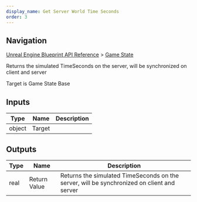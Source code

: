 ```yaml
---
display_name: Get Server World Time Seconds
order: 3
---
```

## Navigation

[Unreal Engine Blueprint API Reference](https://dev.epicgames.com/documentation/en-us/unreal-engine/BlueprintAPI) > [Game State](https://dev.epicgames.com/documentation/en-us/unreal-engine/BlueprintAPI/GameState)

Returns the simulated TimeSeconds on the server, will be synchronized on client and server

Target is Game State Base

## Inputs

| Type | Name | Description |
| --- | --- | --- |
| object | Target |  |

## Outputs

| Type | Name | Description |
| --- | --- | --- |
| real | Return Value | Returns the simulated TimeSeconds on the server, will be synchronized on client and server |
